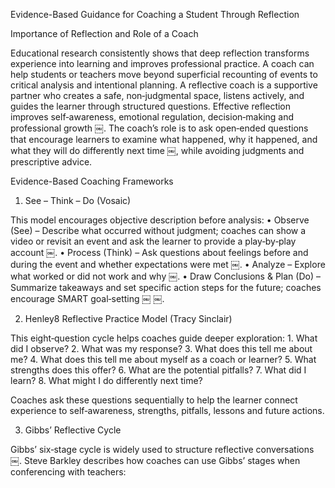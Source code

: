 Evidence-Based Guidance for Coaching a Student Through Reflection

Importance of Reflection and Role of a Coach

Educational research consistently shows that deep reflection transforms experience into learning and improves professional practice. A coach can help students or teachers move beyond superficial recounting of events to critical analysis and intentional planning. A reflective coach is a supportive partner who creates a safe, non‑judgmental space, listens actively, and guides the learner through structured questions. Effective reflection improves self‑awareness, emotional regulation, decision‑making and professional growth ￼.  The coach’s role is to ask open‑ended questions that encourage learners to examine what happened, why it happened, and what they will do differently next time ￼, while avoiding judgments and prescriptive advice.

Evidence-Based Coaching Frameworks

1. See – Think – Do (Vosaic)

This model encourages objective description before analysis:
	•	Observe (See) – Describe what occurred without judgment; coaches can show a video or revisit an event and ask the learner to provide a play‑by‑play account ￼.
	•	Process (Think) – Ask questions about feelings before and during the event and whether expectations were met ￼.
	•	Analyze – Explore what worked or did not work and why ￼.
	•	Draw Conclusions & Plan (Do) – Summarize takeaways and set specific action steps for the future; coaches encourage SMART goal‑setting ￼ ￼.

2. Henley8 Reflective Practice Model (Tracy Sinclair)

This eight‑question cycle helps coaches guide deeper exploration:
	1.	What did I observe?
	2.	What was my response?
	3.	What does this tell me about me?
	4.	What does this tell me about myself as a coach or learner?
	5.	What strengths does this offer?
	6.	What are the potential pitfalls?
	7.	What did I learn?
	8.	What might I do differently next time?

Coaches ask these questions sequentially to help the learner connect experience to self‑awareness, strengths, pitfalls, lessons and future actions.

3. Gibbs’ Reflective Cycle

Gibbs’ six‑stage cycle is widely used to structure reflective conversations ￼.  Steve Barkley describes how coaches can use Gibbs’ stages when conferencing with teachers: